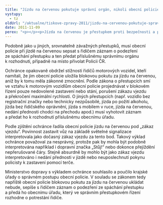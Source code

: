 ```yaml
---
title: "Jízdu na červenou pokutuje správní orgán, nikoli obecní policie"
vystupy:
  - tz
oldUrl: "/aktualne/tiskove-zpravy-2011/jizdu-na-cervenou-pokutuje-spravni-organ-nikoli-obecni-policie"
date: 2011-11-09
perex: "<p></p><p>Jízda na červenou je přestupkem proti bezpečnosti a plynulosti provozu na pozemních komunikacích, za nějž lze uložit pokutu ve výši 2500 – 5000 Kč a v rámci bodového hodnocení za ni přísluší zápis 5 bodů. Uložit ji řidiči motorového vozidla však může správní orgán (obecní úřad, nebo Policie ČR), nikoli obecní policie. </p>"
---
```


<!-- imported from the old website -->

<p>Podobně jako u jiných, srovnatelně závažných přestupků, musí obecní policie při jízdě na červenou sepsat s řidičem záznam o podezření ze spáchání přestupku a ten předat příslušnému správnímu orgánu k rozhodnutí, případně na místo přivolat Policii ČR. </p><p>Ochránce opakovaně obdržel stížnosti řidičů motorových vozidel, kteří namítali, že jim obecní policie uložila blokovou pokutu za jízdu na červenou, aniž by k tomu měla zákonné zmocnění. Podle zákona o přestupcích smí ve vztahu k motorovým vozidlům obecní policie projednávat v blokovém řízení pouze nedovolené zastavení nebo stání, porušení zákazu vjezdu a překročení maximální rychlosti. O jiných přestupcích (např. vozidlo bez registrační značky nebo technicky nezpůsobilé, jízda po požití alkoholu, jízda bez řidičského oprávnění, jízda s mobilem v ruce, jízda na červenou, nedání přednosti chodci na přechodu apod.) musí vyhotovit záznam a předat ho k rozhodnutí příslušnému obecnímu úřadu.</p><p>Podle zjištění ochránce řadila obecní policie jízdu na červenou pod „zákaz vjezdu“. Povinnost zastavit vůz na základě světelné signalizace interpretovala jako dočasný zákaz vjezdu za tento bod. Takový výklad ochránce považoval za nesprávný, protože pak by mohla být podobně interpretována například i dopravní značka „Stůj!“ nebo dokonce přejíždění nepřerušované čáry. Stejně absurdně by mohlo být jako zákaz vjezdu interpretováno i nedání přednosti v jízdě nebo neuposlechnutí pokynu policisty k zastavení pomocí terče.</p>Ministerstvo dopravy s výkladem ochránce souhlasilo a poučilo krajské úřady o správném postupu obecní policie. V souladu se zákonem tedy napříště obecní policie blokovou pokutu za jízdu na červenou ukládat nebude, sepíše s řidičem záznam o podezření ze spáchání přestupku a předá ho obecnímu úřadu, který ve správním přestupkovém řízení rozhodne o potrestání řidiče.
